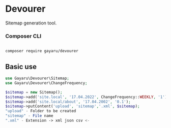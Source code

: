 # Devourer
Sitemap generation tool.

### Composer CLI

```

composer require gayaru/devourer

```

## Basic use

``` php
use Gayaru\Devourer\Sitemap;
use Gayaru\Devourer\ChangeFrequency;

$sitemap = new Sitemap();
$sitemap->add('site.local', '17.04.2022', ChangeFrequency::WEEKLY, '1');
$sitemap->add('site.local/about', '17.04.2002', '0.1');
$sitemap->putContent('upload', 'sitemap','.xml', $sitemap);
"upload" - Folder to be created
"sitemap" - File name
".xml" - Extension -> xml json csv <-
